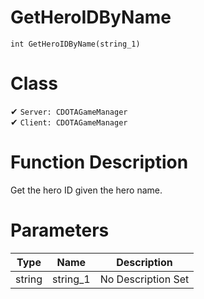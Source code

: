 # GetHeroIDByName
```
int GetHeroIDByName(string_1)
```
# Class
✔ `Server: CDOTAGameManager`  
✔ `Client: CDOTAGameManager`  

# Function Description
Get the hero ID given the hero name.
# Parameters
Type|Name|Description
--|--|--
string|string_1|No Description Set
